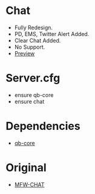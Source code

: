 # Chat
* Fully Redesign.
* PD, EMS, Twitter Alert Added.
* Clear Chat Added.
* No Support.
* [Preview](https://youtu.be/3p3IcfQz_lc)

# Server.cfg
* ensure qb-core
* ensure chat

# Dependencies
* [qb-core](https://github.com/qbcore-framework/qb-core)

# Original
* [MFW-CHAT](https://github.com/GodsDevelopment69/MFW-CHAT)
